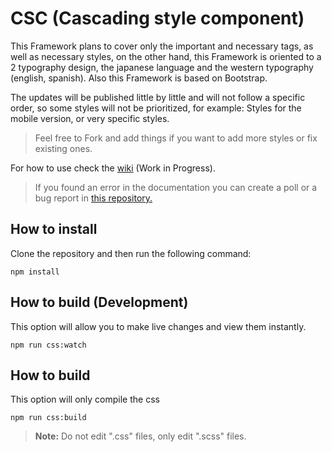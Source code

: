 # CSC (Cascading style component)


This Framework plans to cover only the important and necessary tags, as well as necessary styles, on the other hand, this Framework is oriented to a 2 typography design, the japanese language and the western typography (english, spanish). Also this Framework is based on Bootstrap.

The updates will be published little by little and will not follow a specific order, so some styles will not be prioritized, for example: Styles for the mobile version, or very specific styles.

> Feel free to Fork and add things if you want to add more styles or fix existing ones.

For how to use check the [wiki](https://classstyle.netlify.app/docs/Getting%20started/intro) (Work in Progress).

> If you found an error in the documentation you can create a poll or a bug report in [this repository.](https://github.com/KagariSoft/csc-doc)

## How to install

Clone the repository and then run the following command:

```
npm install
```

## How to build (Development)

This option will allow you to make live changes and view them instantly.

```
npm run css:watch
```

## How to build

This option will only compile the css 

```
npm run css:build
```


> **Note:** Do not edit ".css" files, only edit ".scss" files.
